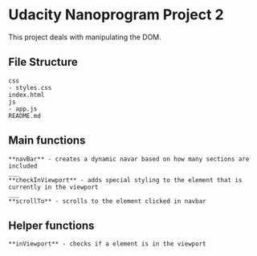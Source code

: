 # Udacity Nanoprogram Project 2

This project deals with manipulating the DOM.

## File Structure
```
css
- styles.css
index.html
js
- app.js
README.md
```

## Main functions
```
**navBar** - creates a dynamic navar based on how many sections are included
___
**checkInViewport** - adds special styling to the element that is currently in the viewport
___
**scrollTo** - scrolls to the element clicked in navbar
```

## Helper functions
```
**inViewport** - checks if a element is in the viewport
```
